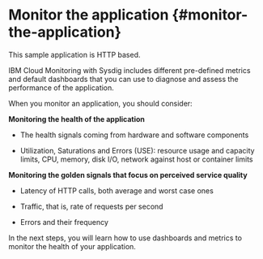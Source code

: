 # Monitor the application {#monitor-the-application}

This sample application is HTTP based.

IBM Cloud Monitoring with Sysdig includes different pre-defined metrics and default dashboards that you can use to diagnose and assess the performance of the application.

When you monitor an application, you should consider:

**Monitoring the health of the application**
    
* The health signals coming from hardware and software components

* Utilization, Saturations and Errors (USE): resource usage and capacity limits, CPU, memory, disk I/O, network against host or container limits

**Monitoring the golden signals that focus on perceived service quality**

*  Latency of HTTP calls, both average and worst case ones

*  Traffic, that is, rate of requests per second

*  Errors and their frequency

In the next steps, you will learn how to use dashboards and metrics to monitor the health of your application.